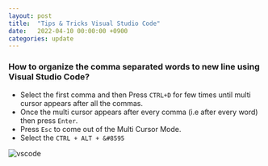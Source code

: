 ```yaml
---
layout: post
title:  "Tips & Tricks Visual Studio Code"
date:   2022-04-10 00:00:00 +0900
categories: update
---
```


### How to organize the comma separated words to new line using Visual Studio Code?
- Select the first comma and then Press `CTRL+D` for few times until multi cursor appears after all the commas.
- Once the multi cursor appears after every comma (i.e after every word)  then press `Enter`.
- Press `Esc` to come out of the Multi Cursor Mode.
- Select the `CTRL + ALT + &#8595`

![vscode](https://user-images.githubusercontent.com/12709834/162632246-ce4c8263-0801-44c7-ba4a-4377b2c51d1b.gif)
